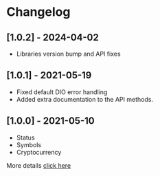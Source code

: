 # Changelog

## [1.0.2] - 2024-04-02

* Libraries version bump and API fixes

## [1.0.1] - 2021-05-19

* Fixed default DIO error handling
* Added extra documentation to the API methods.

## [1.0.0] - 2021-05-10

* Status  
* Symbols  
* Cryptocurrency

More details [click here](https://iexcloud.io/docs/api)
